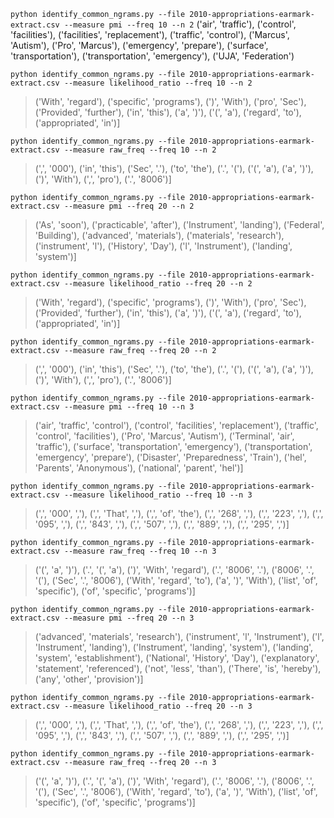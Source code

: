 `python identify_common_ngrams.py --file 2010-appropriations-earmark-extract.csv --measure pmi --freq 10 --n 2`
('air', 'traffic'), ('control', 'facilities'), ('facilities', 'replacement'), ('traffic', 'control'), ('Marcus', 'Autism'), ('Pro', 'Marcus'), ('emergency', 'prepare'), ('surface', 'transportation'), ('transportation', 'emergency'), ('UJA', 'Federation')

`python identify_common_ngrams.py --file 2010-appropriations-earmark-extract.csv --measure likelihood_ratio --freq 10 --n 2`
>('With', 'regard'), ('specific', 'programs'), (')', 'With'), ('pro', 'Sec'), ('Provided', 'further'), ('in', 'this'), ('a', ')'), ('(', 'a'), ('regard', 'to'), ('appropriated', 'in')]

`python identify_common_ngrams.py --file 2010-appropriations-earmark-extract.csv --measure raw_freq --freq 10 --n 2`
>(',', '000'), ('in', 'this'), ('Sec', '.'), ('to', 'the'), ('.', '('), ('(', 'a'), ('a', ')'), (')', 'With'), (',', 'pro'), ('.', '8006')]

`python identify_common_ngrams.py --file 2010-appropriations-earmark-extract.csv --measure pmi --freq 20 --n 2`
>('As', 'soon'), ('practicable', 'after'), ('Instrument', 'landing'), ('Federal', 'Building'), ('advanced', 'materials'), ('materials', 'research'), ('instrument', 'l'), ('History', 'Day'), ('l', 'Instrument'), ('landing', 'system')]

`python identify_common_ngrams.py --file 2010-appropriations-earmark-extract.csv --measure likelihood_ratio --freq 20 --n 2`
>('With', 'regard'), ('specific', 'programs'), (')', 'With'), ('pro', 'Sec'), ('Provided', 'further'), ('in', 'this'), ('a', ')'), ('(', 'a'), ('regard', 'to'), ('appropriated', 'in')]

`python identify_common_ngrams.py --file 2010-appropriations-earmark-extract.csv --measure raw_freq --freq 20 --n 2`
>(',', '000'), ('in', 'this'), ('Sec', '.'), ('to', 'the'), ('.', '('), ('(', 'a'), ('a', ')'), (')', 'With'), (',', 'pro'), ('.', '8006')]

`python identify_common_ngrams.py --file 2010-appropriations-earmark-extract.csv --measure pmi --freq 10 --n 3`
>('air', 'traffic', 'control'), ('control', 'facilities', 'replacement'), ('traffic', 'control', 'facilities'), ('Pro', 'Marcus', 'Autism'), ('Terminal', 'air', 'traffic'), ('surface', 'transportation', 'emergency'), ('transportation', 'emergency', 'prepare'), ('Disaster', 'Preparedness', 'Train'), ('hel', 'Parents', 'Anonymous'), ('national', 'parent', 'hel')]

`python identify_common_ngrams.py --file 2010-appropriations-earmark-extract.csv --measure likelihood_ratio --freq 10 --n 3`
>(',', '000', ','), (',', 'That', ','), (',', 'of', 'the'), (',', '268', ','), (',', '223', ','), (',', '095', ','), (',', '843', ','), (',', '507', ','), (',', '889', ','), (',', '295', ',')]

`python identify_common_ngrams.py --file 2010-appropriations-earmark-extract.csv --measure raw_freq --freq 10 --n 3`
>('(', 'a', ')'), ('.', '(', 'a'), (')', 'With', 'regard'), ('.', '8006', '.'), ('8006', '.', '('), ('Sec', '.', '8006'), ('With', 'regard', 'to'), ('a', ')', 'With'), ('list', 'of', 'specific'), ('of', 'specific', 'programs')]

`python identify_common_ngrams.py --file 2010-appropriations-earmark-extract.csv --measure pmi --freq 20 --n 3`
>('advanced', 'materials', 'research'), ('instrument', 'l', 'Instrument'), ('l', 'Instrument', 'landing'), ('Instrument', 'landing', 'system'), ('landing', 'system', 'establishment'), ('National', 'History', 'Day'), ('explanatory', 'statement', 'referenced'), ('not', 'less', 'than'), ('There', 'is', 'hereby'), ('any', 'other', 'provision')]

`python identify_common_ngrams.py --file 2010-appropriations-earmark-extract.csv --measure likelihood_ratio --freq 20 --n 3`
>(',', '000', ','), (',', 'That', ','), (',', 'of', 'the'), (',', '268', ','), (',', '223', ','), (',', '095', ','), (',', '843', ','), (',', '507', ','), (',', '889', ','), (',', '295', ',')]

`python identify_common_ngrams.py --file 2010-appropriations-earmark-extract.csv --measure raw_freq --freq 20 --n 3`
>('(', 'a', ')'), ('.', '(', 'a'), (')', 'With', 'regard'), ('.', '8006', '.'), ('8006', '.', '('), ('Sec', '.', '8006'), ('With', 'regard', 'to'), ('a', ')', 'With'), ('list', 'of', 'specific'), ('of', 'specific', 'programs')]
